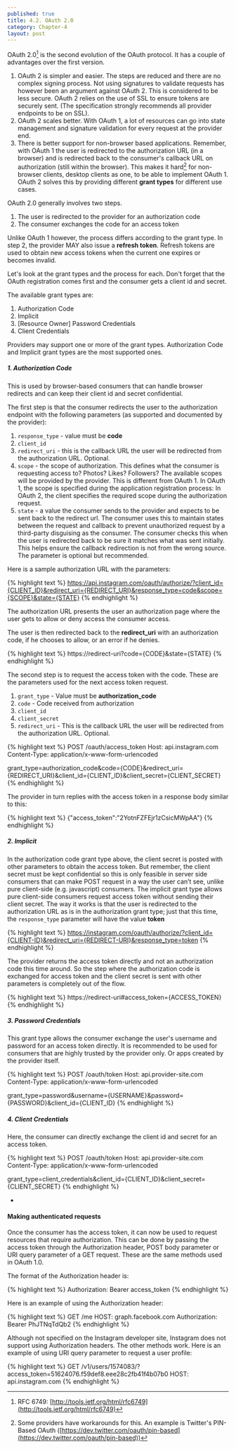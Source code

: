 ```yaml
---
published: true
title: 4.2. OAuth 2.0
category: Chapter-4
layout: post
---
```

OAuth 2.0[^1] is the second evolution of the OAuth protocol. It has a couple of advantages over the first version.

1. OAuth 2 is simpler and easier. The steps are reduced and there are no complex signing process. Not using signatures to validate requests has however been an argument against OAuth 2. This is considered to be less secure. OAuth 2 relies on the use of SSL to ensure tokens are securely sent. (The specification strongly recommends all provider endpoints to be on SSL).
2. OAuth 2 scales better. With OAuth 1, a lot of resources can go into state management and signature validation for every request at the provider end.
3. There is better support for non-browser based applications. Remember, with OAuth 1 the user is redirected to the authorization URL (in a browser) and is redirected back to the consumer's callback URL on authorization (still within the browser). This makes it hard[^2] for non-browser clients, desktop clients as one, to be able to implement OAuth 1. OAuth 2 solves this by providing different **grant types** for different use cases.

OAuth 2.0 generally involves two steps.

1. The user is redirected to the provider for an authorization code
2. The consumer exchanges the code for an access token

Unlike OAuth 1 however, the process differs according to the grant type. In step 2, the provider MAY also issue a **refresh token**. Refresh tokens are used to obtain new access tokens when the current one expires or becomes invalid.

Let's look at the grant types and the process for each. Don't forget that the OAuth registration comes first and the consumer gets a client id and secret.

The available grant types are:

1. Authorization Code
2. Implicit
3. [Resource Owner] Password Credentials
4. Client Credentials

Providers may support one or more of the grant types. Authorization Code and Implicit grant types are the most supported ones.

##### 1. Authorization Code

This is used by browser-based consumers that can handle browser redirects and can keep their client id and secret confidential.

The first step is that the consumer redirects the user to the authorization endpoint with the following parameters (as supported and documented by the provider):

1. `response_type` - value must be **code**
2. `client_id`
3. `redirect_uri` - this is the callback URL the user will be redirected from the authorization URL. Optional.
4. `scope` - the scope of authorization. This defines what the consumer is requesting access to? Photos? Likes? Followers? The available scopes will be provided by the provider. This is different from OAuth 1. In OAuth 1, the scope is specified during the application registration process: In OAuth 2, the client specifies the required scope during the authorization request.
4. `state` - a value the consumer sends to the provider and expects to be sent back to the redirect url. The consumer uses this to maintain states between the request and callback to prevent unauthorized request by a third-party disguising as the consumer. The consumer checks this when the user is redirected back to be sure it matches what was sent initially. This helps ensure the callback redirection is not from the wrong source. The parameter is optional but recommended.

Here is a sample authorization URL with the parameters:

{% highlight text %}
https://api.instagram.com/oauth/authorize/?client_id={CLIENT_ID}&redirect_uri={REDIRECT_URI}&response_type=code&scope={SCOPE}&state={STATE}
{% endhighlight %}

The authorization URL presents the user an authorization page where the user gets to allow or deny access the consumer access.

The user is then redirected back to the **redirect_uri** with an authorization code, if he chooses to allow, or an error if he denies.

{% highlight text %}
https://redirect-uri?code={CODE}&state={STATE}
{% endhighlight %}

The second step is to request the access token with the code. These are the parameters used for the next access token request.

1. `grant_type` - Value must be **authorization_code**
2. `code` - Code received from authorization
3. `client_id`
4. `client_secret`
5. `redirect_uri` - This is the callback URL the user will be redirected from the authorization URL. Optional.

{% highlight text %}
POST /oauth/access_token
Host: api.instagram.com
Content-Type: application/x-www-form-urlencoded

grant_type=authorization_code&code={CODE}&redirect_uri={REDIRECT_URI}&client_id={CLIENT_ID}&client_secret={CLIENT_SECRET}
{% endhighlight %}

The provider in turn replies with the access token in a response body similar to this:

{% highlight text %}
{"access_token":"2YotnFZFEjr1zCsicMWpAA"}
{% endhighlight %}

##### 2. Implicit

In the authorization code grant type above, the client secret is posted with other parameters to obtain the access token. But remember, the client secret must be kept confidential so this is only feasible in server side consumers that can make POST request in a way the user can’t see, unlike pure client-side (e.g. javascript) consumers. The implicit grant type allows pure client-side consumers request access token without sending their client secret. The way it works is that the user is  redirected to the authorization URL as is in the authorization grant type; just that this time, the `response_type` parameter will have the value **token**

{% highlight text %}
https://instagram.com/oauth/authorize/?client_id={CLIENT-ID}&redirect_uri={REDIRECT-URI}&response_type=token
{% endhighlight %}

The provider returns the access token directly and not an authorization code this time around. So the step where the authorization code is exchanged for access token and the client secret is sent with other parameters is completely out of the flow.

{% highlight text %}
https://redirect-uri#access_token={ACCESS_TOKEN}
{% endhighlight %}

##### 3. Password Credentials

This grant type allows the consumer exchange the user's username and password for an access token directly. It is recommended to be used for consumers that are highly trusted by the provider only. Or apps created by the provider itself.

{% highlight text %}
POST /oauth/token
Host: api.provider-site.com
Content-Type: application/x-www-form-urlencoded

grant_type=password&username={USERNAME}&password={PASSWORD}&client_id={CLIENT_ID}
{% endhighlight %}

##### 4. Client Credentials

Here, the consumer can directly exchange the client id and secret for an access token.

{% highlight text %}
POST /oauth/token
Host: api.provider-site.com
Content-Type: application/x-www-form-urlencoded

grant_type=client_credentials&client_id={CLIENT_ID}&client_secret={CLIENT_SECRET}
{% endhighlight %}

-

#### Making authenticated requests

Once the consumer has the access token, it can now be used to request resources that require authorization. This can be done by passing the access token through the Authorization header, POST body parameter or URI query parameter of a GET request. These are the same methods used in OAuth 1.0.

The format of the Authorization header is:

{% highlight text %}
Authorization: Bearer access_token
{% endhighlight %}

Here is an example of using the Authorization header:

{% highlight text %}
GET /me
HOST: graph.facebook.com
Authorization: Bearer PhJTNqTdQb2
{% endhighlight %}

Although not specified on the Instagram developer site, Instagram does not support using Authorization headers. The other methods work. Here is an example of using URI query parameter to request a user profile:

{% highlight text %}
GET /v1/users/1574083/?access_token=51624076.f59def8.eee28c2fb41f4b07b0
HOST: api.instagram.com
{% endhighlight %}


[^1]: RFC 6749: [http://tools.ietf.org/html/rfc6749](http://tools.ietf.org/html/rfc6749)
[^2]: Some providers have workarounds for this. An example is Twitter's PIN-Based OAuth ([https://dev.twitter.com/oauth/pin-based](https://dev.twitter.com/oauth/pin-based))
